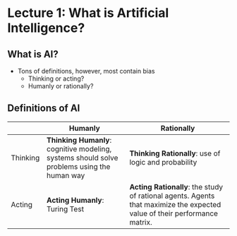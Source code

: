 # Lecture 1: What is Artificial Intelligence?

## What is AI?
- Tons of definitions, however, most contain bias
    - Thinking or acting?
    - Humanly or rationally?

## Definitions of AI
|           | Humanly | Rationally |
|-----------|---------|------------|
| Thinking  | **Thinking Humanly**: cognitive modeling, systems should solve problems using the human way | **Thinking Rationally**: use of logic and probability |
| Acting    | **Acting Humanly**: Turing Test | **Acting Rationally**: the study of rational agents. Agents that maximize the expected value of their performance matrix. |




